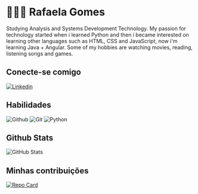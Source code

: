 
# 👩🏾‍💻 Rafaela Gomes

Studying Analysis and Systems Development Technology. My passion for technology started when i learned Python and then i became interested on learning other languages such as HTML, CSS and JavaScript, now i'm learning Java + Angular. Some of my hobbies are watching movies, reading, listening songs and games.

## Conecte-se comigo
[![Linkedin](https://img.shields.io/badge/Linkedin-black?style=for-the-badge&logo=linkedin&logoColor=00ffee)](https://www.linkedin.com/in/rafaela-gomes-54025b15b/)

## Habilidades
![Github](https://img.shields.io/badge/Github-black?style=for-the-badge&logo=github&logoColor=00ffee)
![Git](https://img.shields.io/badge/Git-black?style=for-the-badge&logo=github&logoColor=00ffee)
![Python](https://img.shields.io/badge/Python-black?style=for-the-badge&logo=python&logoColor=00ffee)
## Github Stats
![GitHub Stats](https://github-readme-stats.vercel.app/api?username=rafamago&theme=transparent&bg_color=000000&border_color=00ffee&show_icons=true&icon_color=00ffee&title_color=8a2be2&text_color=00ffee&hide_title=true)
## Minhas contribuições 
[![Repo Card](https://github-readme-stats.vercel.app/api/pin/?username=rafamago&repo=dio-lab-open-source&bg_color=000000&border_color=00ffee&show_icons=true&icon_color=30A3DC&title_color=8a2be2&text_color=00ffee)](https://github.com/rafamago/dio-lab-open-source)

